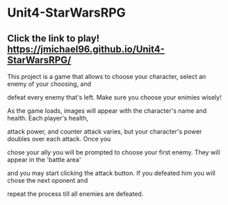 # Unit4-StarWarsRPG

## Click the link to play! https://jmichael96.github.io/Unit4-StarWarsRPG/


This project is a game that allows to choose your character, select an enemy of your choosing, and 

defeat every enemy that's left. Make sure you choose your enimies wisely!

As the game loads, images will appear with the character's name and health. Each player's health, 

attack power, and counter attack varies, but your character's power doubles over each attack. Once you 

chose your ally you will be prompted to choose your first enemy. They will appear in the 'battle area' 

and you may start clicking the attack button. If you defeated him you will chose the next oponent and 

repeat the process till all enemies are defeated. 
